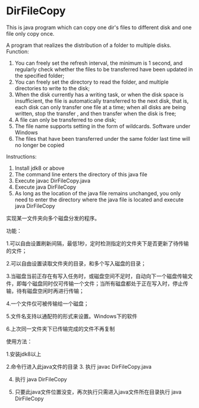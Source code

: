 # DirFileCopy
This is java program which can copy one dir's files to different disk and one file only copy once.

A program that realizes the distribution of a folder to multiple disks.
Function:
1. You can freely set the refresh interval, the minimum is 1 second, and regularly check whether the files to be transferred have been updated in the specified folder;
2. You can freely set the directory to read the folder, and multiple directories to write to the disk;
3. When the disk currently has a writing task, or when the disk space is insufficient, the file is automatically transferred to the next disk, that is, each disk can only transfer one file at a time; when all disks are being written, stop the transfer , and then transfer when the disk is free;
4. A file can only be transferred to one disk;
5. The file name supports setting in the form of wildcards. Software under Windows
6. The files that have been transferred under the same folder last time will no longer be copied

Instructions:
1. Install jdk8 or above
2. The command line enters the directory of this java file
3. Execute javac DirFileCopy.java
4. Execute java DirFileCopy
5. As long as the location of the java file remains unchanged, you only need to enter the directory where the java file is located and execute java DirFileCopy

实现某一文件夹向多个磁盘分发的程序。

功能：

1.可以自由设置刷新间隔，最低1秒，定时检测指定的文件夹下是否更新了待传输的文件；

2.可以自由设置读取文件夹的目录，和多个写入磁盘的目录；

3.当磁盘当前正存在有写入任务时，或磁盘空间不足时，自动向下一个磁盘传输文件，即每个磁盘同时仅可传输一个文件；当所有磁盘都处于正在写入时，停止传输，待有磁盘空闲时再进行传输；

4.一个文件仅可被传输给一个磁盘；

5.文件名支持以通配符的形式来设置。Windows下的软件

6.上次同一文件夹下已传输完成的文件不再复制

使用方法：

1.安装jdk8以上

2.命令行进入此java文件的目录
3. 执行 javac DirFileCopy.java

4. 执行 java DirFileCopy

5. 只要此java文件位置没变，再次执行只需进入java文件所在目录执行 java DirFileCopy
